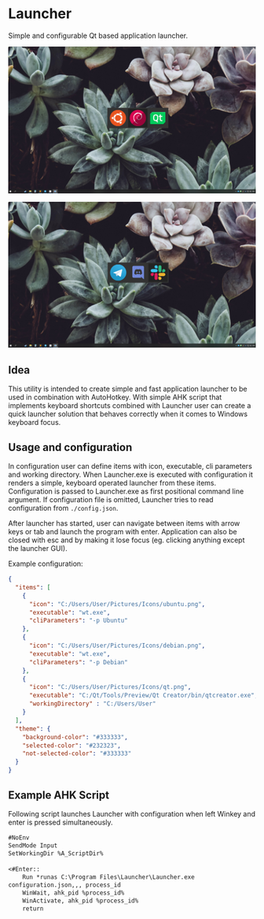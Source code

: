 # Launcher
Simple and configurable Qt based application launcher.

![img1](documentation/Launcher1.png)

![img2](documentation/Launcher2.png)

## Idea

This utility is intended to create simple and fast application launcher to be used in combination with AutoHotkey. With simple AHK script that implements keyboard shortcuts combined with Launcher user can create a quick launcher solution that behaves correctly when it comes to Windows keyboard focus. 

## Usage and configuration

In configuration user can define items with icon, executable, cli parameters and working directory. When Launcher.exe is executed with configuration it renders a simple, keyboard operated launcher from these items. Configuration is passed to Launcher.exe as first positional command line argument. If configuration file is omitted, Launcher tries to read configuration from `./config.json`. 

After launcher has started, user can navigate between items with arrow keys or tab and launch the program with enter. Application can also be closed with esc and by making it lose focus (eg. clicking anything except the launcher GUI).

Example configuration:

```json
{
  "items": [
    {
      "icon": "C:/Users/User/Pictures/Icons/ubuntu.png",
      "executable": "wt.exe",
      "cliParameters": "-p Ubuntu"
    },
    {
      "icon": "C:/Users/User/Pictures/Icons/debian.png",
      "executable": "wt.exe",
      "cliParameters": "-p Debian"
    },
    {
      "icon": "C:/Users/User/Pictures/Icons/qt.png",
      "executable": "C:/Qt/Tools/Preview/Qt Creator/bin/qtcreator.exe",
      "workingDirectory" : "C:/Users/User"
    }
  ],
  "theme": {
    "background-color": "#333333",
    "selected-color": "#232323",
    "not-selected-color": "#333333"
  }
}

```

## Example AHK Script

Following script launches Launcher with configuration when left Winkey and enter is pressed simultaneously.

```
#NoEnv
SendMode Input
SetWorkingDir %A_ScriptDir%

<#Enter::
	Run *runas C:\Program Files\Launcher\Launcher.exe configuration.json,,, process_id
	WinWait, ahk_pid %process_id%
	WinActivate, ahk_pid %process_id%
	return
```

